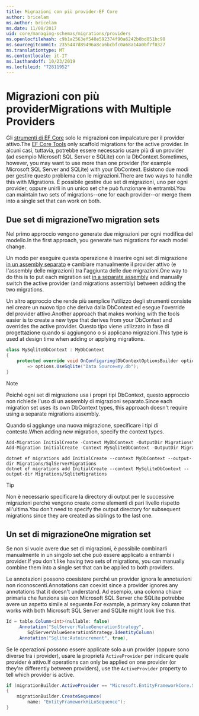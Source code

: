 ```yaml
---
title: Migrazioni con più provider-EF Core
author: bricelam
ms.author: bricelam
ms.date: 11/08/2017
uid: core/managing-schemas/migrations/providers
ms.openlocfilehash: c9b1a2563ef548e592374f90a6242b0bd851bc98
ms.sourcegitcommit: 2355447d89496a8ca6bcbfc0a68a14a0bf7f0327
ms.translationtype: MT
ms.contentlocale: it-IT
ms.lasthandoff: 10/23/2019
ms.locfileid: "72811952"
---
```

# <a name="migrations-with-multiple-providers"></a><span data-ttu-id="245e3-102">Migrazioni con più provider</span><span class="sxs-lookup"><span data-stu-id="245e3-102">Migrations with Multiple Providers</span></span>

<span data-ttu-id="245e3-103">Gli [strumenti di EF Core][1] solo le migrazioni con impalcature per il provider attivo.</span><span class="sxs-lookup"><span data-stu-id="245e3-103">The [EF Core Tools][1] only scaffold migrations for the active provider.</span></span> <span data-ttu-id="245e3-104">In alcuni casi, tuttavia, potrebbe essere necessario usare più di un provider (ad esempio Microsoft SQL Server e SQLite) con la DbContext.</span><span class="sxs-lookup"><span data-stu-id="245e3-104">Sometimes, however, you may want to use more than one provider (for example Microsoft SQL Server and SQLite) with your DbContext.</span></span> <span data-ttu-id="245e3-105">Esistono due modi per gestire questo problema con le migrazioni.</span><span class="sxs-lookup"><span data-stu-id="245e3-105">There are two ways to handle this with Migrations.</span></span> <span data-ttu-id="245e3-106">È possibile gestire due set di migrazioni, uno per ogni provider, oppure unirli in un unico set che può funzionare in entrambi.</span><span class="sxs-lookup"><span data-stu-id="245e3-106">You can maintain two sets of migrations--one for each provider--or merge them into a single set that can work on both.</span></span>

## <a name="two-migration-sets"></a><span data-ttu-id="245e3-107">Due set di migrazione</span><span class="sxs-lookup"><span data-stu-id="245e3-107">Two migration sets</span></span>

<span data-ttu-id="245e3-108">Nel primo approccio vengono generate due migrazioni per ogni modifica del modello.</span><span class="sxs-lookup"><span data-stu-id="245e3-108">In the first approach, you generate two migrations for each model change.</span></span>

<span data-ttu-id="245e3-109">Un modo per eseguire questa operazione è inserire ogni set di migrazione [in un assembly separato][2] e cambiare manualmente il provider attivo (e l'assembly delle migrazioni) tra l'aggiunta delle due migrazioni.</span><span class="sxs-lookup"><span data-stu-id="245e3-109">One way to do this is to put each migration set [in a separate assembly][2] and manually switch the active provider (and migrations assembly) between adding the two migrations.</span></span>

<span data-ttu-id="245e3-110">Un altro approccio che rende più semplice l'utilizzo degli strumenti consiste nel creare un nuovo tipo che deriva dalla DbContext ed esegue l'override del provider attivo.</span><span class="sxs-lookup"><span data-stu-id="245e3-110">Another approach that makes working with the tools easier is to create a new type that derives from your DbContext and overrides the active provider.</span></span> <span data-ttu-id="245e3-111">Questo tipo viene utilizzato in fase di progettazione quando si aggiungono o si applicano migrazioni.</span><span class="sxs-lookup"><span data-stu-id="245e3-111">This type is used at design time when adding or applying migrations.</span></span>

``` csharp
class MySqliteDbContext : MyDbContext
{
    protected override void OnConfiguring(DbContextOptionsBuilder options)
        => options.UseSqlite("Data Source=my.db");
}
```

> [!NOTE]
> <span data-ttu-id="245e3-112">Poiché ogni set di migrazione usa i propri tipi DbContext, questo approccio non richiede l'uso di un assembly di migrazioni separato.</span><span class="sxs-lookup"><span data-stu-id="245e3-112">Since each migration set uses its own DbContext types, this approach doesn't require using a separate migrations assembly.</span></span>

<span data-ttu-id="245e3-113">Quando si aggiunge una nuova migrazione, specificare i tipi di contesto.</span><span class="sxs-lookup"><span data-stu-id="245e3-113">When adding new migration, specify the context types.</span></span>

``` powershell
Add-Migration InitialCreate -Context MyDbContext -OutputDir Migrations\SqlServerMigrations
Add-Migration InitialCreate -Context MySqliteDbContext -OutputDir Migrations\SqliteMigrations
```

``` Console
dotnet ef migrations add InitialCreate --context MyDbContext --output-dir Migrations/SqlServerMigrations
dotnet ef migrations add InitialCreate --context MySqliteDbContext --output-dir Migrations/SqliteMigrations
```

> [!TIP]
> <span data-ttu-id="245e3-114">Non è necessario specificare la directory di output per le successive migrazioni perché vengono create come elementi di pari livello rispetto all'ultima.</span><span class="sxs-lookup"><span data-stu-id="245e3-114">You don't need to specify the output directory for subsequent migrations since they are created as siblings to the last one.</span></span>

## <a name="one-migration-set"></a><span data-ttu-id="245e3-115">Un set di migrazione</span><span class="sxs-lookup"><span data-stu-id="245e3-115">One migration set</span></span>

<span data-ttu-id="245e3-116">Se non si vuole avere due set di migrazioni, è possibile combinarli manualmente in un singolo set che può essere applicato a entrambi i provider.</span><span class="sxs-lookup"><span data-stu-id="245e3-116">If you don't like having two sets of migrations, you can manually combine them into a single set that can be applied to both providers.</span></span>

<span data-ttu-id="245e3-117">Le annotazioni possono coesistere perché un provider ignora le annotazioni non riconoscenti.</span><span class="sxs-lookup"><span data-stu-id="245e3-117">Annotations can coexist since a provider ignores any annotations that it doesn't understand.</span></span> <span data-ttu-id="245e3-118">Ad esempio, una colonna chiave primaria che funziona sia con Microsoft SQL Server che SQLite potrebbe avere un aspetto simile al seguente.</span><span class="sxs-lookup"><span data-stu-id="245e3-118">For example, a primary key column that works with both Microsoft SQL Server and SQLite might look like this.</span></span>

``` csharp
Id = table.Column<int>(nullable: false)
    .Annotation("SqlServer:ValueGenerationStrategy",
        SqlServerValueGenerationStrategy.IdentityColumn)
    .Annotation("Sqlite:Autoincrement", true),
```

<span data-ttu-id="245e3-119">Se le operazioni possono essere applicate solo a un provider (oppure sono diverse tra i provider), usare la proprietà `ActiveProvider` per indicare quale provider è attivo.</span><span class="sxs-lookup"><span data-stu-id="245e3-119">If operations can only be applied on one provider (or they're differently between providers), use the `ActiveProvider` property to tell which provider is active.</span></span>

``` csharp
if (migrationBuilder.ActiveProvider == "Microsoft.EntityFrameworkCore.SqlServer")
{
    migrationBuilder.CreateSequence(
        name: "EntityFrameworkHiLoSequence");
}
```

  [1]: ../../miscellaneous/cli/index.md
  [2]: projects.md
